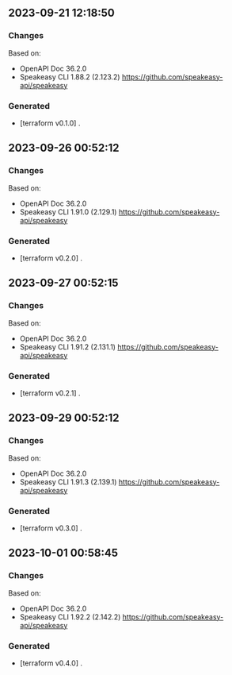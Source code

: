 

## 2023-09-21 12:18:50
### Changes
Based on:
- OpenAPI Doc 36.2.0 
- Speakeasy CLI 1.88.2 (2.123.2) https://github.com/speakeasy-api/speakeasy
### Generated
- [terraform v0.1.0] .

## 2023-09-26 00:52:12
### Changes
Based on:
- OpenAPI Doc 36.2.0 
- Speakeasy CLI 1.91.0 (2.129.1) https://github.com/speakeasy-api/speakeasy
### Generated
- [terraform v0.2.0] .

## 2023-09-27 00:52:15
### Changes
Based on:
- OpenAPI Doc 36.2.0 
- Speakeasy CLI 1.91.2 (2.131.1) https://github.com/speakeasy-api/speakeasy
### Generated
- [terraform v0.2.1] .

## 2023-09-29 00:52:12
### Changes
Based on:
- OpenAPI Doc 36.2.0 
- Speakeasy CLI 1.91.3 (2.139.1) https://github.com/speakeasy-api/speakeasy
### Generated
- [terraform v0.3.0] .

## 2023-10-01 00:58:45
### Changes
Based on:
- OpenAPI Doc 36.2.0 
- Speakeasy CLI 1.92.2 (2.142.2) https://github.com/speakeasy-api/speakeasy
### Generated
- [terraform v0.4.0] .